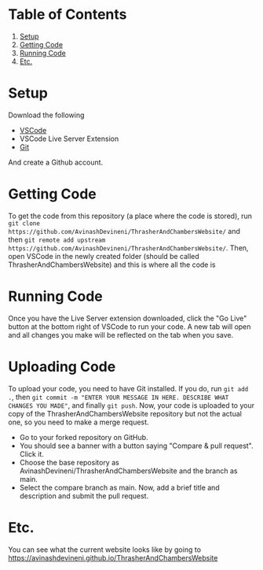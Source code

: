 # Table of Contents
1. [Setup](#setup)
2. [Getting Code](#getting-code)
3. [Running Code](#running-code)
4. [Etc.](#etc)

# Setup <a name="setup"></a>
Download the following
- [VSCode](https://code.visualstudio.com/)
- VSCode Live Server Extension
- [Git](https://git-scm.com/downloads)

And create a Github account.

<a name="getting-code"></a>
# Getting Code
To get the code from this repository (a place where the code is stored), run `git clone https://github.com/AvinashDevineni/ThrasherAndChambersWebsite/` and then `git remote add upstream https://github.com/AvinashDevineni/ThrasherAndChambersWebsite/`.
Then, open VSCode in the newly created folder (should be called ThrasherAndChambersWebsite) and this is where all the code is

<a name="running-code"></a>
# Running Code
Once you have the Live Server extension downloaded, click the "Go Live" button at the bottom right of VSCode to run your code. A new tab will open and all changes you make will be reflected on the tab when you save.

<a name="uploading-code"></a>
# Uploading Code
To upload your code, you need to have Git installed. If you do, run `git add .`, then `git commit -m "ENTER YOUR MESSAGE IN HERE. DESCRIBE WHAT CHANGES YOU MADE"`, and finally `git push`. Now, your code is uploaded to your copy of the ThrasherAndChambersWebsite repository but not the actual one, so you need to make a merge request.
- Go to your forked repository on GitHub.
- You should see a banner with a button saying "Compare & pull request". Click it.
- Choose the base repository as AvinashDevineni/ThrasherAndChambersWebsite and the branch as main.
- Select the compare branch as main.
Now, add a brief title and description and submit the pull request.

<a name="etc"></a>
# Etc.
You can see what the current website looks like by going to https://avinashdevineni.github.io/ThrasherAndChambersWebsite
